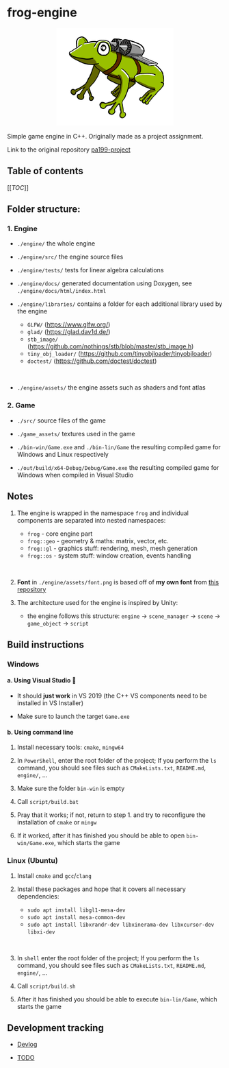 # frog-engine

<div align="center">
    <a href="https://github.com/Bleskocvok/frog-engine">
        <img width="275" height="227" src="frog.png" alt="frog illustration">
    </a>
    <!-- ![Illustration](frog.png) -->
</div>



Simple game engine in C++. Originally made as a project assignment.

Link to the original repository [pa199-project](https://gitlab.fi.muni.cz/xbrablik/pa199-project)

## Table of contents

[[_TOC_]]


## Folder structure:

### 1. Engine

- `./engine/`
    the whole engine

- `./engine/src/`
    the engine source files

- `./engine/tests/`
    tests for linear algebra calculations

- `./engine/docs/`
    generated documentation using Doxygen, see
    `./engine/docs/html/index.html`

- `./engine/libraries/`
    contains a folder for each additional library used by the engine

    - `GLFW/` (https://www.glfw.org/)
    - `glad/` (https://glad.dav1d.de/)
    - `stb_image/` (https://github.com/nothings/stb/blob/master/stb_image.h)
    - `tiny_obj_loader/` (https://github.com/tinyobjloader/tinyobjloader)
    - `doctest/` (https://github.com/doctest/doctest)
<br>

- `./engine/assets/`
    the engine assets such as shaders and font atlas

### 2. Game

- `./src/`
    source files of the game

- `./game_assets/`
    textures used in the game

- `./bin-win/Game.exe` and `./bin-lin/Game`
    the resulting compiled game for Windows and Linux respectively

- `./out/build/x64-Debug/Debug/Game.exe`
    the resulting compiled game for Windows when compiled in Visual Studio

## Notes

1. The engine is wrapped in the namespace `frog` and individual
    components are separated into nested namespaces:

    - `frog` - core engine part
    - `frog::geo` - geometry & maths: matrix, vector, etc.
    - `frog::gl` - graphics stuff: rendering, mesh, mesh generation
    - `frog::os` - system stuff: window creation, events handling
<br>

2. **Font** in `./engine/assets/font.png` is based off of **my own font** from
    [this repository](https://github.com/Bleskocvok/project_jumpy_tanx/blob/main/models/beautifont.png)

3. The architecture used for the engine is inspired by Unity:
    - the engine follows this structure:
    `engine` -> `scene_manager` -> `scene` -> `game_object` -> `script`

## Build instructions

### Windows

#### a. Using Visual Studio 🤮

- It should **just work** in VS 2019 (the C++ VS
    components need to be installed in VS Installer)

- Make sure to launch the target `Game.exe`

#### b. Using command line

1. Install necessary tools: `cmake`, `mingw64`

2. In `PowerShell`, enter the root folder of the project;
    If you perform the `ls` command, you should see files
    such as `CMakeLists.txt`, `README.md`, `engine/`, ...

3. Make sure the folder `bin-win` is empty

4. Call `script/build.bat`

5. Pray that it works; if not, return to step 1. and try to reconfigure
    the installation of `cmake` or `mingw`

6. If it worked, after it has finished you should be able to open
    `bin-win/Game.exe`, which starts the game

### Linux (Ubuntu)

1. Install `cmake` and `gcc`/`clang`

2. Install these packages and hope that it covers all
    necessary dependencies:
    - `sudo apt install libgl1-mesa-dev`
    - `sudo apt install mesa-common-dev`
    - `sudo apt install libxrandr-dev libxinerama-dev libxcursor-dev libxi-dev`
<br>

3. In `shell` enter the root folder of the project;
    If you perform the `ls` command, you should see files
    such as `CMakeLists.txt`, `README.md`, `engine/`, ...

4. Call `script/build.sh`

5. After it has finished you should be able to execute `bin-lin/Game`,
    which starts the game

## Development tracking

- [Devlog](devlog.md)

- [TODO](TODO.md)


